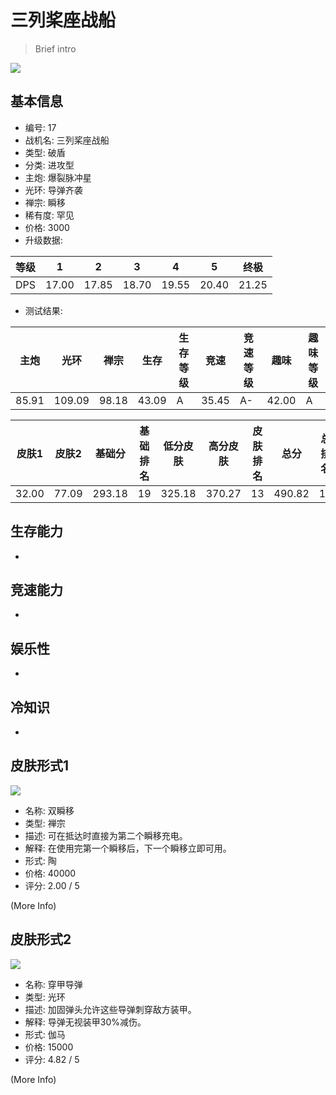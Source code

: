 # 三列桨座战船

> Brief intro

<img src="/ships/ship_17.png" style={{zoom:1}}/>

## 基本信息

- 编号: 17
- 战机名: 三列桨座战船
- 类型: 破盾
- 分类: 进攻型
- 主炮: 爆裂脉冲星
- 光环: 导弹齐袭
- 禅宗: 瞬移
- 稀有度: 罕见
- 价格: 3000
- 升级数据: 

| 等级 | 1 | 2 | 3 | 4 | 5 | 终极 |
|--|--|--|--|--|--|--|
| DPS | 17.00 | 17.85 | 18.70 | 19.55 | 20.40 | 21.25 |

- 测试结果: 

| 主炮 | 光环 | 禅宗 | 生存 | 生存等级 | 竞速 | 竞速等级 | 趣味 | 趣味等级 |
|--|--|--|--|--|--|--|--|--|
| 85.91 | 109.09 | 98.18 | 43.09 | A | 35.45 | A- | 42.00 | A |

| 皮肤1 | 皮肤2 | 基础分 | 基础排名 | 低分皮肤 | 高分皮肤 | 皮肤排名 | 总分 | 总排名 |
|--|--|--|--|--|--|--|--|--|
| 32.00 | 77.09 | 293.18 | 19 | 325.18 | 370.27 | 13 | 490.82 | 15 |

## 生存能力

-

## 竞速能力

-

## 娱乐性

-

## 冷知识

-

## 皮肤形式1

<img src="/ships/ship_17_apex_1.png" style={{zoom:1}}/>

- 名称: 双瞬移
- 类型: 禅宗
- 描述: 可在抵达时直接为第二个瞬移充电。
- 解释: 在使用完第一个瞬移后，下一个瞬移立即可用。
- 形式: 陶
- 价格: 40000
- 评分: 2.00 / 5

(More Info)

## 皮肤形式2

<img src="/ships/ship_17_apex_2.png" style={{zoom:1}}/>

- 名称: 穿甲导弹
- 类型: 光环
- 描述: 加固弹头允许这些导弹刺穿敌方装甲。
- 解释: 导弹无视装甲30%减伤。
- 形式: 伽马
- 价格: 15000
- 评分: 4.82 / 5

(More Info)

